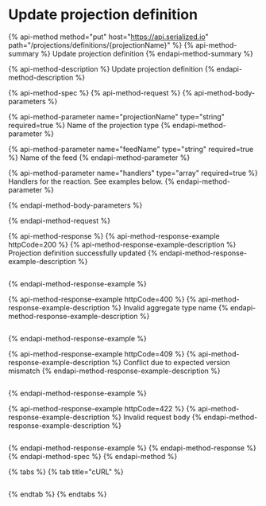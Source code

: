 # Update projection definition

{% api-method method="put" host="https://api.serialized.io" path="/projections/definitions/{projectionName}" %}
{% api-method-summary %}
Update projection definition
{% endapi-method-summary %}

{% api-method-description %}
Update projection definition
{% endapi-method-description %}

{% api-method-spec %}
{% api-method-request %}
{% api-method-body-parameters %}

{% api-method-parameter name="projectionName" type="string" required=true %}
Name of the projection type
{% endapi-method-parameter %}

{% api-method-parameter name="feedName" type="string" required=true %}
Name of the feed
{% endapi-method-parameter %}

{% api-method-parameter name="handlers" type="array" required=true %}
Handlers for the reaction. See examples below.
{% endapi-method-parameter %}

{% endapi-method-body-parameters %}

{% endapi-method-request %}

{% api-method-response %}
{% api-method-response-example httpCode=200 %}
{% api-method-response-example-description %}
Projection definition successfully updated
{% endapi-method-response-example-description %}

```javascript

```
{% endapi-method-response-example %}

{% api-method-response-example httpCode=400 %}
{% api-method-response-example-description %}
Invalid aggregate type name
{% endapi-method-response-example-description %}

```text

```
{% endapi-method-response-example %}

{% api-method-response-example httpCode=409 %}
{% api-method-response-example-description %}
Conflict due to expected version mismatch
{% endapi-method-response-example-description %}

```text

```
{% endapi-method-response-example %}

{% api-method-response-example httpCode=422 %}
{% api-method-response-example-description %}
Invalid request body
{% endapi-method-response-example-description %}

```text

```
{% endapi-method-response-example %}
{% endapi-method-response %}
{% endapi-method-spec %}
{% endapi-method %}

{% tabs %}
{% tab title="cURL" %}
```bash

```
{% endtab %}
{% endtabs %}

